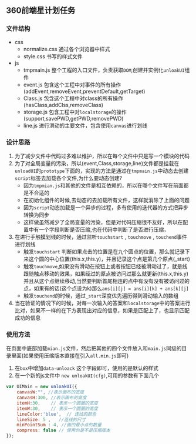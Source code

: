 ## 360前端星计划任务

### 文件结构

- css
	- normalize.css 通过各个浏览器中样式
	- style.css 书写的样式文件
- js
	- tmpmain.js 整个工程的入口文件，负责获取`DOM`,创建并实例化`unloakUI`组件
	- event.js 包含这个工程中对事件的所有操作 (addEvent,removeEvent,preventDefault,getTarget)
	- Class.js 包含这个工程中对class的所有操作(hasClass,addClss,removeClass) 
	- storage.js 包含工程中对`localstorage`的操作(support,savePWD,getPWD,removePWD)
	- line.js 进行滑动的主要文件，包含使用`canvas`进行划线

### 设计思路
1. 为了减少文件中代码过多难以维护，所以在每个文件中只是写一个模块的代码
2. 为了对全局变量的污染，所以(event,Class,storage,line)文件都是挂载在`unloadUI`的`prototype`下面的，实现的方法是通过在`tmpmain.js`中动态去创建`script`标签去加载各个文件,为什么要动态创建?
	- 因为`tmpmian.js`和其他的文件是相互依赖的，所以在哪个文件写在前面都是不合适的
	- 在初始化组件的时候,去动态的去加载所有文件，这样就消除了上面的问题
	- 因为`script`动态加载是一个异步的过程，多有使用的迭代器的方式把异步转换为同步
	- 这样做虽然减少了全局变量的污染，但是对代码压缩很不友好，所以在配置中有一个字段判断是否压缩,也在代码中判断了是否进行压缩，
3. 在进行手触摸划线的时候，通过监听`touchstart` , `touchmove` , `touchend`事件进行划线
	- 触发`touchstart` 判断如果点击的位置是在九个圆点的位置，那么就记录下来这个圆的中心位置(this.x,this.y)，并且记录这个点是第几个原点(_start)
	- 触发`touchmove`,如果没有滑动在按钮上或者按钮已经被滑动过了，就是线跟随触点移动的效果，如果经过的原点被访问过那么就更新(this.x,this.y)并且从这个点继续移动,当然要判断首尾相连的点中有没有没有被访问过的点，如果有的话(这个点设为k)那么`ans[i][j] = ans[i][k] + ans[k][j]`
	- 触发`touchend`的时候，通过`_start`深度优先遍历得到滑动输入的数组
4. 当在验证的情况下的时候，对每一次输入的答案和`localstorage`中的答案进行比对，如果不一样的在下方表现出对应的信息，如果是匹配上了，也显示匹配成功的信息

### 使用方法
在页面中底部加载`mian.js`文件，然后把其他的四个文件放入和`main.js`同级的目录里面(如果使用压缩版本直接在引入`all.min.js`即可)
1. 在`box`中增加`data-unloack` 这个字段即可，使用的是默认的样式
2. 在一个新的js文件中 `new unloakUI(cfg)`,可用的参数有下面几个
```javascript
var UIMain = new unloakUI({
	canvasW:"", //表示画布的宽度
	canvasH:300, //表示画布的高度
	itemH:30,    // 表示一个圆圈的宽度
	itemW:30,    // 表示一个圆圈的高度
	lineColor:'blue',  // 连线的颜色
	lineSize: 5 ,   //连线的尺寸
	minPointSum : 4, //画的最小点的数量
	compress: false // 使用的是不是压缩版本
});
```
